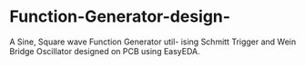 # Function-Generator-design-
 A Sine, Square wave Function Generator util- ising Schmitt Trigger and Wein Bridge Oscillator designed on PCB using EasyEDA.
